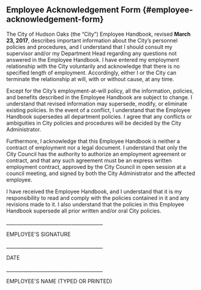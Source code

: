 ## Employee Acknowledgement Form {#employee-acknowledgement-form}

The City of Hudson Oaks \(the “City”\) Employee Handbook, revised **March 23, 2017**, describes important information about the City’s personnel policies and procedures, and I understand that I should consult my supervisor and/or my Department Head regarding any questions not answered in the Employee Handbook. I have entered my employment relationship with the City voluntarily and acknowledge that there is no specified length of employment. Accordingly, either I or the City can terminate the relationship at will, with or without cause, at any time.

Except for the City’s employment-at-will policy, all the information, policies, and benefits described in the Employee Handbook are subject to change. I understand that revised information may supersede, modify, or eliminate existing policies. In the event of a conflict, I understand that the Employee Handbook supersedes all department policies. I agree that any conflicts or ambiguities in City policies and procedures will be decided by the City Administrator.

Furthermore, I acknowledge that this Employee Handbook is neither a contract of employment nor a legal document. I understand that only the City Council has the authority to authorize an employment agreement or contract, and that any such agreement must be an express written employment contract, approved by the City Council in open session at a council meeting, and signed by both the City Administrator and the affected employee.

I have received the Employee Handbook, and I understand that it is my responsibility to read and comply with the policies contained in it and any revisions made to it. I also understand that the policies in this Employee Handbook supersede all prior written and/or oral City policies.

\_\_\_\_\_\_\_\_\_\_\_\_\_\_\_\_\_\_\_\_\_\_\_\_\_\_\_\_\_\_\_\_\_\_\_\_\_\_\_\_

EMPLOYEE'S SIGNATURE

\_\_\_\_\_\_\_\_\_\_\_\_\_\_\_\_\_\_\_\_\_\_\_\_\_\_\_\_\_\_\_\_\_\_\_\_\_\_\_\_

DATE

\_\_\_\_\_\_\_\_\_\_\_\_\_\_\_\_\_\_\_\_\_\_\_\_\_\_\_\_\_\_\_\_\_\_\_\_\_\_\_\_

EMPLOYEE'S NAME \(TYPED OR PRINTED\)

